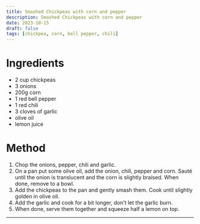 ```yaml
---
title: Smashed Chickpeas with corn and pepper
description: Smashed Chickpeas with corn and pepper
date: 2023-10-15
draft: false
tags: [chickpea, corn, bell pepper, chili]
---
```


# Ingredients
- 2 cup chickpeas
- 3 onions
- 200g corn
- 1 red bell pepper
- 1 red chili
- 3 cloves of garlic
- olive oil
- lemon juice

# Method
1. Chop the onions, pepper, chili and garlic.
2. On a pan put some olive oil, add the onion, chili, pepper and corn. Sauté until the onion is translucent and the corn is slightly braised. When done, remove to a bowl.
3. Add the chickpeas to the pan and gently smash them. Cook until slightly golden in olive oil.
4. Add the garlic and cook for a bit longer, don't let the garlic burn.
5. When done, serve them together and squeeze half a lemon on top.

---